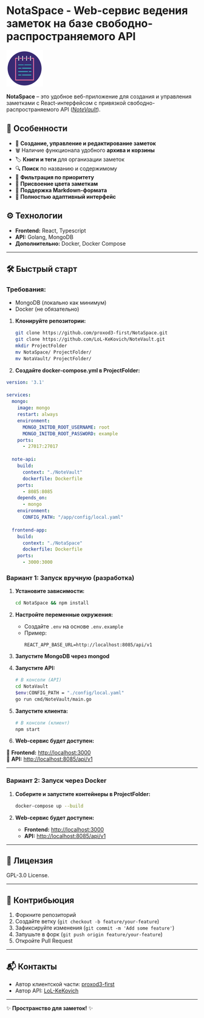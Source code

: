 # NotaSpace - Web-сервис ведения заметок на базе свободно-распространяемого API

![icon](./public/favicon.ico)

**NotaSpace** – это удобное веб-приложение для создания и управления заметками с React-интерфейсом с привязкой свободно-распространяемого API ([_NoteVault_](https://github.com/LoL-KeKovich/NoteVault)).

## 🚀 Особенности  
- 📝 **Создание, управление и редактирование заметок**
- 🗑️ Наличие функционала удобного **архива и корзины**
- 🏷️ **Книги и теги** для организации заметок  
- 🔍 **Поиск** по названию и содержимому
- 📌 **Фильтрация по приоритету**
- 🎨 **Присвоение цвета заметкам**
- 📄 **Поддержка Markdown-формата**
- 📱 **Полностью адаптивный интерфейс**  

## ⚙️ Технологии  
- **Frontend:** React, Typescript
- **API:** Golang, MongoDB
- **Дополнительно:** Docker, Docker Compose  

---

## 🛠 Быстрый старт  

### Требования:
- MongoDB (локально как минимум)
- Docker (не обязательно)

1. **Клонируйте репозитории:**  
   ```bash
   git clone https://github.com/proxod3-first/NotaSpace.git
   git clone https://github.com/LoL-KeKovich/NoteVault.git
   mkdir ProjectFolder
   mv NotaSpace/ ProjectFolder/
   mv NotaVault/ ProjectFolder/
   ```

2. **Создайте docker-compose.yml в ProjectFolder:**
  ```yaml
  version: '3.1'
  
  services:
    mongo:
      image: mongo
      restart: always
      environment:
        MONGO_INITDB_ROOT_USERNAME: root
        MONGO_INITDB_ROOT_PASSWORD: example
      ports:
        - 27017:27017
  
    note-api:
      build:
        context: "./NoteVault"
        dockerfile: Dockerfile
      ports:
        - 8085:8085
      depends_on:
        - mongo
      environment:
        CONFIG_PATH: "/app/config/local.yaml"
  
    frontend-app:
      build:
        context: "./NotaSpace"
        dockerfile: Dockerfile
      ports:
        - 3000:3000
  ```

### Вариант 1: Запуск вручную (разработка)  

1. **Установите зависимости:**  
   ```bash
   cd NotaSpace && npm install
   ```

2. **Настройте переменные окружения:**  
   - Создайте `.env` на основе `.env.example`  
   - Пример:
     ```env
     REACT_APP_BASE_URL=http://localhost:8085/api/v1
     ```
     
3. **Запустите MongoDB через mongod**
   
4. **Запустите API:**  
   ```bash
   # В консоли (API)
   cd NotaVault
   $env:CONFIG_PATH = "./config/local.yaml"
   go run cmd/NoteVault/main.go
   ```
   
5. **Запустите клиента:**  
   ```bash
   # В консоли (клиент)
   npm start
   ```

6. **Web-сервис будет доступен:**

🔹 **Frontend:** [http://localhost:3000](http://localhost:3000)  
🔹 **API:** [http://localhost:8085/api/v1](http://localhost:8085/api/v1)  

---

### Вариант 2: Запуск через Docker  

1. **Соберите и запустите контейнеры в ProjectFolder:**
   ```bash
   docker-compose up --build
   ```

2. **Web-сервис будет доступен:**  
   - **Frontend:** [http://localhost:3000](http://localhost:3000)  
   - **API:** [http://localhost:8085/api/v1](http://localhost:8085/api/v1)  

---

## 📄 Лицензия  
GPL-3.0 License.

---

## 🤝 Контрибьюция  

1. Форкните репозиторий  
2. Создайте ветку (`git checkout -b feature/your-feature`)  
3. Зафиксируйте изменения (`git commit -m 'Add some feature'`)  
4. Запушьте в форк (`git push origin feature/your-feature`)  
5. Откройте Pull Request  

---

## 📬 Контакты  
- Автор клиентской части: [proxod3-first](https://github.com/proxod3-first)
- Автор API: [LoL-KeKovich](https://github.com/LoL-KeKovich)   

--- 

✨ **Пространство для заметок!** ✨
